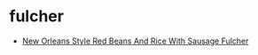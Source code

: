 # fulcher

 * [New Orleans Style Red Beans And Rice With Sausage Fulcher](../../index/n/new-orleans-style-red-beans-and-rice-with-sausage-fulcher-11359.json)
